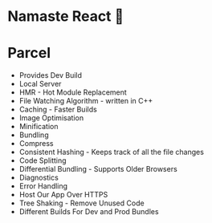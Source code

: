 # Namaste React 🚀

# Parcel

- Provides Dev Build
- Local Server
- HMR - Hot Module Replacement
- File Watching Algorithm - written in C++
- Caching - Faster Builds
- Image Optimisation
- Minification
- Bundling
- Compress
- Consistent Hashing - Keeps track of all the file changes
- Code Splitting
- Differential Bundling - Supports Older Browsers
- Diagnostics
- Error Handling
- Host Our App Over HTTPS
- Tree Shaking - Remove Unused Code
- Different Builds For Dev and Prod Bundles
